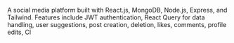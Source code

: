 A social media platform built with React.js, MongoDB, Node.js, Express, and Tailwind. Features include JWT
authentication, React Query for data handling, user suggestions, post creation, deletion, likes, comments,
profile edits, Cl